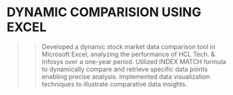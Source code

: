 # DYNAMIC COMPARISION USING EXCEL
>>	Developed a dynamic stock market data comparison tool in Microsoft Excel, analyzing the performance of
 >>HCL Tech. & Infosys over a one-year period.
>>	Utilized INDEX MATCH formula to dynamically compare and retrieve specific data points 
 >>enabling precise analysis.
>>	Implemented data visualization techniques to illustrate comparative data insights.
